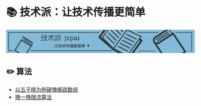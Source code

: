 # 📚 技术派：让技术传播更简单
![banner](../assets/rameo/jspai.jpg)

## ✏️ 算法
- [以五子棋为例硬撸稀疏数组](/Algorithm/以五子棋为例硬撸稀疏数组.md)
- [撸一撸限流算法](/Algorithm/撸一撸限流算法.md)

